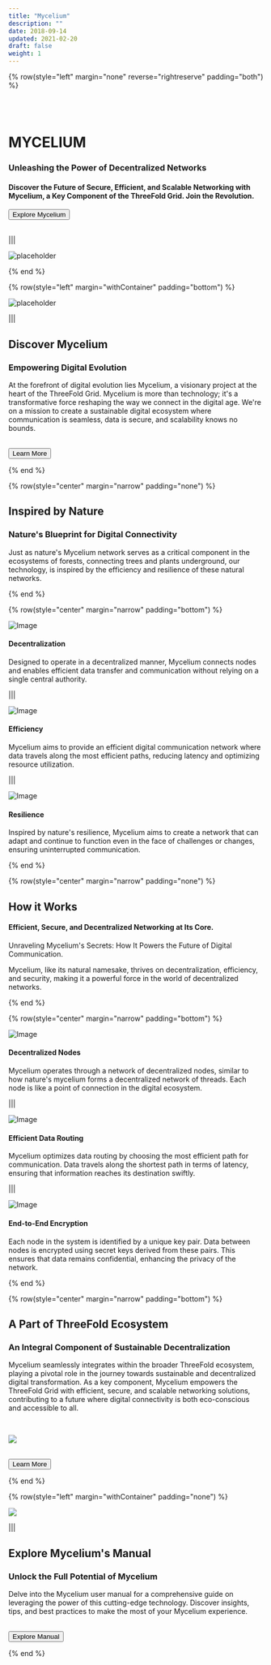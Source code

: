 ```yaml
---
title: "Mycelium"
description: ""
date: 2018-09-14
updated: 2021-02-20
draft: false
weight: 1
---
```


<!-- section 1 (header) -->

{% row(style="left" margin="none" reverse="rightreserve" padding="both") %}

<div class="px-4 md:px-16 lg:px-28">

<br>
<br>

# MYCELIUM
### Unleashing the Power of Decentralized Networks

#### Discover the Future of Secure, Efficient, and Scalable Networking with Mycelium, a Key Component of the ThreeFold Grid. Join the Revolution.

<button onclick="/about">
  Explore Mycelium
</button>

</div>

<br>

|||

![placeholder](./img/hearo3.png#mx-auto)

{% end %}

<!-- section 1 (header) -->

{% row(style="left" margin="withContainer" padding="bottom") %}


![placeholder](./img/ok11.png#mx-md)

|||

<div class="px-4 md:px-16 lg:px-28">

## Discover Mycelium
### Empowering Digital Evolution

At the forefront of digital evolution lies Mycelium, a visionary project at the heart of the ThreeFold Grid. Mycelium is more than technology; it's a transformative force reshaping the way we connect in the digital age. We're on a mission to create a sustainable digital ecosystem where communication is seamless, data is secure, and scalability knows no bounds.

<br>

<button onclick="/about">
  Learn More
</button>

</div>

{% end %}


<!-- section 3 (header) -->

<div class="container mx-auto"> 

{% row(style="center" margin="narrow" padding="none") %}

## Inspired by Nature
### Nature's Blueprint for Digital Connectivity

Just as nature's Mycelium network serves as a critical component in the ecosystems of forests, connecting trees and plants underground, our technology, is inspired by the efficiency and resilience of these natural networks.

{% end %}

{% row(style="center" margin="narrow" padding="bottom") %}

<div class="mx-6 my-6">

![Image](./img/decent.png#md#mx-auto)

#### Decentralization
Designed to operate in a decentralized manner, Mycelium connects nodes and enables efficient data transfer and communication without relying on a single central authority.

</div>

|||

<div class="mx-6 my-6">

![Image](./img/efficient2.png#md#mx-auto)

#### Efficiency
Mycelium aims to provide an efficient digital communication network where data travels along the most efficient paths, reducing latency and optimizing resource utilization.
</div>

|||

<div class="mx-6 my-6">

![Image](./img/secure2.png#md#mx-auto)

#### Resilience
Inspired by nature's resilience, Mycelium aims to create a network that can adapt and continue to function even in the face of challenges or changes, ensuring uninterrupted communication.

</div>

{% end %}

<!-- section 3 (header) -->

<div class="container mx-auto"> 

{% row(style="center" margin="narrow" padding="none") %}

## How it Works

#### Efficient, Secure, and Decentralized Networking at Its Core. 

Unraveling Mycelium's Secrets: How It Powers the Future of Digital Communication. 

Mycelium, like its natural namesake, thrives on decentralization, efficiency, and security, making it a powerful force in the world of decentralized networks.

{% end %}

{% row(style="center" margin="narrow" padding="bottom") %}

<div class="mx-4 my-4">

![Image](./img/nodes.png#md#mx-auto)

#### Decentralized Nodes
Mycelium operates through a network of decentralized nodes, similar to how nature's mycelium forms a decentralized network of threads. Each node is like a point of connection in the digital ecosystem.

</div>

|||

<div class="mx-4 my-4">

![Image](./img/routing.png#md#mx-auto)

#### Efficient Data Routing
Mycelium optimizes data routing by choosing the most efficient path for communication. Data travels along the shortest path in terms of latency, ensuring that information reaches its destination swiftly.
</div>

|||

<div class="mx-4 my-4">

![Image](./img/encryption.png#md#mx-auto)

#### End-to-End Encryption
Each node in the system is identified by a unique key pair. Data between nodes is encrypted using secret keys derived from these pairs. This ensures that data remains confidential, enhancing the privacy of the network.

</div>

{% end %}

<!-- section 3 (header) -->

{% row(style="center" margin="narrow" padding="bottom") %}

## A Part of ThreeFold Ecosystem

### An Integral Component of Sustainable Decentralization

Mycelium seamlessly integrates within the broader ThreeFold ecosystem, playing a pivotal role in the journey towards sustainable and decentralized digital transformation. 
As a key component, Mycelium empowers the ThreeFold Grid with efficient, secure, and scalable networking solutions, contributing to a future where digital connectivity is both eco-conscious and accessible to all.

<br>

![](img/TFbgb.png#mx-auto)


<br>

<button onclick="yourlink">
  Learn More
</button>


{% end %}

<!-- section 5 subscription -->

{% row(style="left" margin="withContainer" padding="none") %}

![](./img/manual.png#mx-auto)

|||

## Explore Mycelium's Manual
### Unlock the Full Potential of Mycelium

Delve into the Mycelium user manual for a comprehensive guide on leveraging the power of this cutting-edge technology. Discover insights, tips, and best practices to make the most of your Mycelium experience.

<br>

<button onclick="yourlink">
  Explore Manual
</button>

{% end %}

